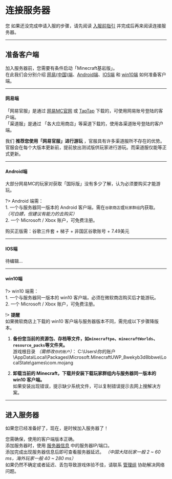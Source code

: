<!-- guide/link -->

# 连接服务器
您
如果还没完成申请入服的步骤，请先阅读 [入服前指引](guide/apply) 并完成后再来阅读连接服务器。

---

## 准备客户端

加入服务器前，您需要有条件启动「Minecraft基岩版」。<br/>
在此我们会分别介绍 [网易(中国)端](guide/join?id=网易端)、[Android端](guide/join?id=android端)、[IOS端](guide/join?id=ios端) 和 [win10端](guide/join?id=win10端) 如何准备客户端。

---

#### 网易端

「网易官服」是通过 [网易MC官网](http://mc.163.com) 或 [TapTap](https://www.taptap.com/app/43639) 下载的，可使用网易账号登陆的客户端。<br/>
「渠道服」是通过 「各大应用商店」等渠道下载的，使用各渠道账号登陆的客户端。

我们 **推荐您使用「网易官服」进行游玩** ，官服具有许多渠道服所不存在的优势。 <br/>
官服会在每个大版本更新前，提前放出测试版供玩家进行游玩。而渠道服仅能等正式更新。

---

#### Android端

 大部分网易MC的玩家对获取「国际版」没有多少了解，认为必须要购买才能游玩。
 
?> Android 端需：<br/>
    1. 一个与服务器同一版本的 Android 客户端，需在`谷歌商店`或`玩家群组`内获取。 *（可白嫖，但建议有能力的去购买）* <br/>
    2. 一个 Microsoft / Xbox 账户，可免费注册。

购买正版需：谷歌三件套 + 梯子 + 非国区谷歌账号 + 7.49美元

---

#### IOS端

待编辑...

---

#### win10端

?> win10 端需：<br/>
    1. 一个与服务器同一版本的 win10 客户端，必须在微软商店购买后才能游玩。<br/>
    2. 一个 Microsoft / Xbox 账户，可免费注册。

!> **提醒** <br/>
如果微软商店上下载的 win10 客户端与服务器版本不同，需完成以下步骤降版本。

1. **备份您当前的资源包、存档等文件，如`minecraftpe`、`minecraftWorlds`、`resource_packs`等文件夹。** <br/>
 游戏根目录 *（需修改`你的账户`）*：
C:\Users\你的账户\AppData\Local\Packages\Microsoft.MinecraftUWP_8wekyb3d8bbwe\LocalState\games\com.mojang

1. **卸载当前的 Minecraft，下载并安装下载玩家群组内与服务器同一版本的 win10 客户端。** <br/>
如果安装出现错误，提示缺少系统文件，可以复制错误提示去网上搜解决方案。

---

## 进入服务器

如果您已经准备好了，现在，是时候加入服务器了！<br/>

您需确保，使用的客户端版本正确。<br/>
添加服务器时，使用 [服务器信息](notice/server) 中的服务器IP/端口。<br/>
添加完成出现服务器信息后即可查看服务器延迟。 *（中国大陆玩家一般 2 ~ 60 ms，海外玩家一般 40 ~ 280 ms）* <br/>
如果仍然不确定或者延迟、丢包导致游戏体验不佳，请联系 [管理组]() 协助解决网络问题。 